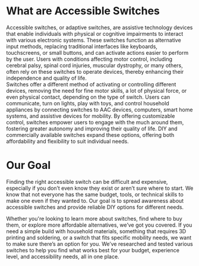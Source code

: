 # What are Accessible Switches

Accessible switches, or adaptive switches, are assistive technology devices that enable individuals with physical or cognitive impairments to interact with various electronic systems. These switches function as alternative input methods, replacing traditional interfaces like keyboards, touchscreens, or small buttons, and can activate actions easier to perform by the user. Users with conditions affecting motor control, including cerebral palsy, spinal cord injuries, muscular dystrophy, or many others, often rely on these switches to operate devices, thereby enhancing their independence and quality of life.   
Switches offer a different method of activating or controlling different devices, removing the need for fine motor skills, a lot of physical force, or even physical contact, depending on the type of switch. Users can communicate, turn on lights, play with toys, and control household appliances by connecting switches to AAC devices, computers, smart home systems, and assistive devices for mobility. By offering customizable control, switches empower users to engage with the much around them, fostering greater autonomy and improving their quality of life. DIY and commercially available switches expand these options, offering both affordability and flexibility to suit individual needs. 

# Our Goal

Finding the right accessible switch can be difficult and expensive, especially if you don’t even know they exist or aren’t sure where to start. We know that not everyone has the same budget, tools, or technical skills to make one even if they wanted to. Our goal is to spread awareness about accessible switches and provide reliable DIY options for different needs.

Whether you're looking to learn more about switches, find where to buy them, or explore more affordable alternatives, we’ve got you covered. If you need a simple build with household materials, something that requires 3D printing and soldering, or a switch that fits specific mobility needs, we want to make sure there’s an option for you. We’ve researched and tested various switches to help you find what works best for your budget, experience level, and accessibility needs, all in one place.